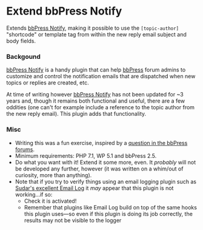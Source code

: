 # Extend bbPress Notify

Extends [bbPress Notify](https://wordpress.org/plugins/bbpress-notify/), making it possible to 
use the `[topic-author]` "shortcode" or template tag from within the new reply email subject 
and body fields.

### Backgound

[bbPress Notify](https://wordpress.org/plugins/bbpress-notify/) is a handy plugin that can help 
[bbPress](https://bbpress.org) forum admins to customize and control the notification emails 
that are dispatched when new topics or replies are created, etc.

At time of writing however [bbPress Notify](https://wordpress.org/plugins/bbpress-notify/) has
not been updated for ~3 years and, though it remains both functional and useful, there are a few 
oddities (one can't for example include a reference to the topic author from the new reply email). 
This plugin adds that functionality.

### Misc

* Writing this was a fun exercise, inspired by a 
[question in the bbPress forums](https://bbpress.org/forums/topic/add-tags-to-bbpress-notify/).
* Minimum requirements: PHP 7.1, WP 5.1 and bbPress 2.5.
* Do what you want with it! Extend it some more, even. It _probably_ will not be developed any 
further, however (it was written on a whim/out of curiosity, more than anything).
* Note that if you try to verify things using an email logging plugin such as 
[Sudar's excellent Email Log](https://wordpress.org/plugins/email-log/) it _may_ appear that 
this plugin is not working...if so:
    * Check it is activated!
    * Remember that plugins like Email Log build on top of the same hooks this plugin uses&mdash;so
even if this plugin is doing its job correctly, the results may not be visible to the logger

